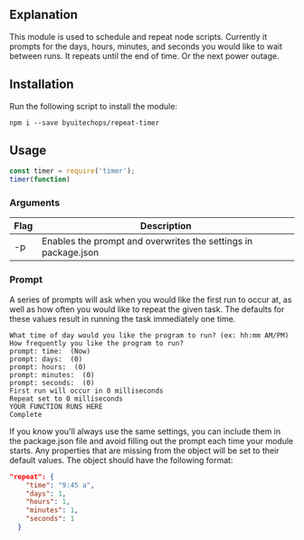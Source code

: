 ## Explanation
This module is used to schedule and repeat node scripts. 
Currently it prompts for the days, hours, minutes, and seconds you would like to wait between runs.
It repeats until the end of time. Or the next power outage.

## Installation
Run the following script to install the module:
```
npm i --save byuitechops/repeat-timer
```

## Usage

``` js
const timer = require('timer');
timer(function)
```

### Arguments
| Flag | Description |
|------|-------------|
| -p   | Enables the prompt and overwrites the settings in package.json |

### Prompt
A series of prompts will ask when you would like the first run to occur at, as well as how often you would like to repeat the given task. The defaults for these values result in running the task immediately one time.

```
What time of day would you like the program to run? (ex: hh:mm AM/PM) How frequently you like the program to run?
prompt: time:  (Now)
prompt: days:  (0)
prompt: hours:  (0)
prompt: minutes:  (0)
prompt: seconds:  (0)
First run will occur in 0 milliseconds
Repeat set to 0 milliseconds
YOUR FUNCTION RUNS HERE
Complete
```

If you know you'll always use the same settings, you can include them in the package.json file and avoid filling out the prompt each time your module starts. Any properties that are missing from the object will be set to their default values. The object should have the following format:
```json
"repeat": {
    "time": "9:45 a",
    "days": 1,
    "hours": 1,
    "minutes": 1,
    "seconds": 1
  }
```
